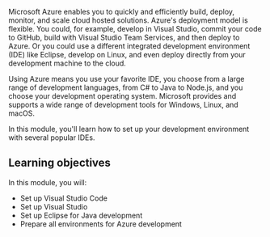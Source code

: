 Microsoft Azure enables you to quickly and efficiently build, deploy, monitor, and scale cloud hosted solutions. Azure's deployment model is flexible. You could, for example, develop in Visual Studio, commit your code to GitHub, build with Visual Studio Team Services, and then deploy to Azure. Or you could use a different integrated development environment (IDE) like Eclipse, develop on Linux, and even deploy directly from your development machine to the cloud.

Using Azure means you use your favorite IDE, you choose from a large range of development languages, from C# to Java to Node.js, and you choose your development operating system. Microsoft provides and supports a wide range of development tools for Windows, Linux, and macOS. 

In this module, you'll learn how to set up your development environment with several popular IDEs.

## Learning objectives

In this module, you will:

- Set up Visual Studio Code
- Set up Visual Studio
- Set up Eclipse for Java development
- Prepare all environments for Azure development
